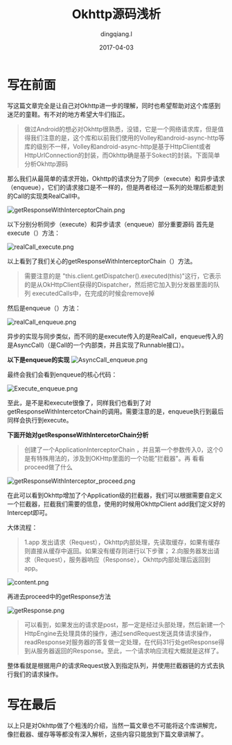 ﻿---
layout:     post
title:      Okhttp源码浅析
subtitle:   
date:       2017-04-03
author:     dingqiang.l
header-img: 
catalog: true
tags:
    - Android
    - 源码解析
---
# 写在前面
写这篇文章完全是让自己对Okhttp进一步的理解，同时也希望帮助对这个库感到迷茫的童鞋。有不对的地方希望大牛们指正。

>做过Android的想必对Okhttp很熟悉，没错，它是一个网络请求库，但是值得我们注意的是，这个库和以前我们使用的Volley和android-async-http等库的级别不一样，Volley和android-async-http是基于HttpClient或者HttpUrlConnection的封装，而Okhttp确是基于Sokect的封装。下面简单分析Okhttp源码

那么我们从最简单的请求开始，Okhttp的请求分为了同步（execute）和异步请求（enqueue），它们的请求接口是不一样的，但是两者经过一系列的处理后都走到的Call的实现类RealCall中。

![getResponseWithInterceptorChain.png](https://img-blog.csdnimg.cn/img_convert/cb01602e544d58481c4ff78a5b261765.png)

以下分别分析同步（execute）和异步请求（enqueue）部分重要源码
首先是execute（）方法：

![realCall_execute.png](https://img-blog.csdnimg.cn/img_convert/b19553e660521b83c37bf5607e12edde.png)

以上看到了我们关心的getResponseWithInterceptorChain（）方法。
>需要注意的是 "this.client.getDispatcher().executed(this)"这行，它表示的是从OkHttpClient获得的Dispatcher，然后把它加入到分发器里面的队列 executedCalls中，在完成的时候会remove掉

然后是enqueue（）方法：

![realCall_enqueue.png](https://img-blog.csdnimg.cn/img_convert/5c01545f4b99eabc89358a8d81a4408d.png)

异步的实现与同步类似，而不同的是execute传入的是RealCall，enqueue传入的是AsyncCall)（是Call的一个内部类，并且实现了Runnable接口）。

<b>以下是enqueue的实现</b>
![AsyncCall_enqueue.png](https://img-blog.csdnimg.cn/img_convert/2be9b573a3371cc9f2016208dfb47216.png)

最终会我们会看到enqueue的核心代码：

![Execute_enqueue.png](https://img-blog.csdnimg.cn/img_convert/379903b625ccc706804d0528e4482d4f.png)

至此，是不是和execute很像了，同样我们也看到了对getResponseWithIntercetorChain的调用。需要注意的是，enqueue执行到最后同样会执行到execute。

<b>下面开始对getResponseWithIntercetorChain分析</b>

>创建了一个ApplicationInterceptorChain ，并且第一个参数传入0，这个0是有特殊用法的，涉及到OKHttp里面的一个功能"拦截器"。再
看看proceed做了什么

![getResponseWithInterceptor_proceed.png](https://img-blog.csdnimg.cn/img_convert/1aee8448fb3ac8b660bf56797490b1c6.png)

在此可以看到Okhttp增加了个Application级的拦截器，我们可以根据需要自定义一个拦截器，拦截我们需要的信息，使用的时候用OkhttpClient add我们定义好的Intercept即可。

大体流程：
>1.app 发出请求（Request），Okhttp内部处理，先读取缓存，如果有缓存则直接从缓存中返回。如果没有缓存则进行以下步骤；
2.向服务器发出请求（Request），服务器响应（Response），Okhttp内部处理后返回到app。

![content.png](https://img-blog.csdnimg.cn/img_convert/eb8228ec82960a717998edec62445714.png)

再进去proceed中的getResponse方法

![getResponse.png](https://img-blog.csdnimg.cn/img_convert/61ed507a62bc5b2cff85b0304180c163.png)

>可以看到，如果发出的请求是post，那一定是经过头部处理，然后新建一个HttpEngine去处理具体的操作，通过sendRequest发送具体请求操作，readResponse对服务器的答复做一定处理，在代码31行处getResponse得到从服务器返回的Response。至此，一个请求响应流程大概就是这样了。

整体看就是根据用户的请求Request放入到指定队列，并使用拦截器链的方式去执行我们的请求操作。

# 写在最后

以上只是对Okhttp做了个粗浅的介绍，当然一篇文章也不可能将这个库讲解完，像拦截器、缓存等等都没有深入解析，这些内容只能放到下篇文章讲解了。
